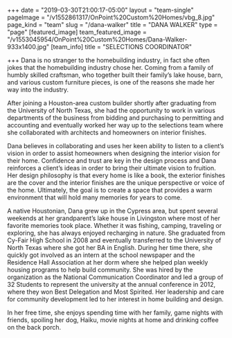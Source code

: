 +++
date = "2019-03-30T21:00:17-05:00"
layout = "team-single"
pageImage = "/v1552861317/OnPoint%20Custom%20Homes/vbg_8.jpg"
page_kind = "team"
slug = "/dana-walker"
title = "DANA WALKER"
type = "page"
[featured_image]
team_featured_image = "/v1553045954/OnPoint%20Custom%20Homes/Dana-Walker-933x1400.jpg"
[team_info]
title = "SELECTIONS COORDINATOR"

+++
Dana is no stranger to the homebuilding industry, in fact she often jokes that the homebuilding industry chose her. Coming from a family of humbly skilled craftsman, who together built their family’s lake house, barn, and various custom furniture pieces, is one of the reasons she made her way into the industry.

After joining a Houston-area custom builder shortly after graduating from the University of North Texas, she had the opportunity to work in various departments of the business from bidding and purchasing to permitting and accounting and eventually worked her way up to the selections team where she collaborated with architects and homeowners on interior finishes.

Dana believes in collaborating and uses her keen ability to listen to a client’s vision in order to assist homeowners when designing the interior vision for their home. Confidence and trust are key in the design process and Dana reinforces a client’s ideas in order to bring their ultimate vision to fruition. Her design philosophy is that every home is like a book, the exterior finishes are the cover and the interior finishes are the unique perspective or voice of the home. Ultimately, the goal is to create a space that provides a warm environment that will hold many memories for years to come.

A native Houstonian, Dana grew up in the Cypress area, but spent several weekends at her grandparent’s lake house in Livingston where most of her favorite memories took place. Whether it was fishing, camping, traveling or exploring, she has always enjoyed recharging in nature. She graduated from Cy-Fair High School in 2008 and eventually transferred to the University of North Texas where she got her BA in English. During her time there, she quickly got involved as an intern at the school newspaper and the Residence Hall Association at her dorm where she helped plan weekly housing programs to help build community. She was hired by the organization as the National Communication Coordinator and led a group of 32 Students to represent the university at the annual conference in 2012, where they won Best Delegation and Most Spirited. Her leadership and care for community development led to her interest in home building and design.

In her free time, she enjoys spending time with her family, game nights with friends, spoiling her dog, Haiku, movie nights at home and drinking coffee on the back porch.